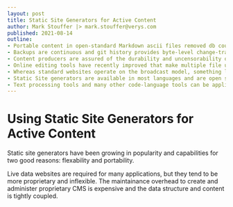 ```yaml
---
layout: post
title: Static Site Generators for Active Content
author: Mark Stouffer |> mark.stouffer@verys.com
published: 2021-08-14
outline:
- Portable content in open-standard Markdown ascii files removed db coupling and schema inflexability.
- Backups are continuous and git history provides byte-level change-tracking.
- Content producers are assured of the durability and uncensorability of their content because they always have a local copy of the site.
- Online editing tools have recently improved that make multiple file updates easy to understand and coordinate.
- Whereas standard websites operate on the broadcast model, something like the old centrally controlled broadcast "networks" that the Web was supposed to move away from, static sites are edited and contained locally in git repos, more along the lines of cryptograhic blockchain distributed apps.
- Static Site generators are available in most languages and are open source, modifiable, themeable and configurable.
- Text processing tools and many other code-language tools can be applied to content files.
---
```

# Using Static Site Generators for Active Content

Static site generators have been growing in popularity and capabilities for two good reasons: flexability and portability.

Live data websites are required for many applications, but they tend to be more proprietary and inflexible. The maintainance overhead to create and administer proprietary CMS is expensive and the data structure and content is tightly coupled.